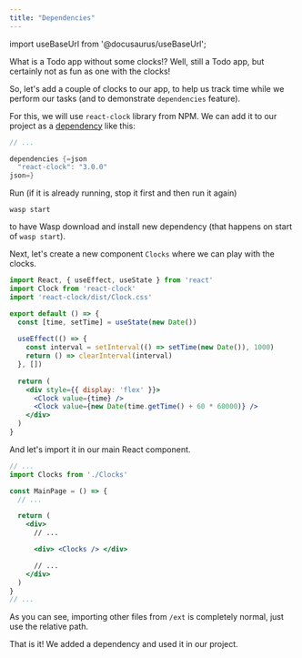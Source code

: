 ```yaml
---
title: "Dependencies"
---
```


import useBaseUrl from '@docusaurus/useBaseUrl';

What is a Todo app without some clocks!? Well, still a Todo app, but certainly not as fun as one with the clocks!

So, let's add a couple of clocks to our app, to help us track time while we perform our tasks (and to demonstrate `dependencies` feature).

For this, we will use `react-clock` library from NPM. We can add it to our project as a [dependency](language/basic-elements.md#dependencies) like this:
```c title="main.wasp"
// ...

dependencies {=json
  "react-clock": "3.0.0"
json=}
```

Run (if it is already running, stop it first and then run it again)
```shell-session
wasp start
```
to have Wasp download and install new dependency (that happens on start of `wasp start`).

Next, let's create a new component `Clocks` where we can play with the clocks.
```jsx title="ext/Clocks.js"
import React, { useEffect, useState } from 'react'
import Clock from 'react-clock'
import 'react-clock/dist/Clock.css'

export default () => {
  const [time, setTime] = useState(new Date())
  
  useEffect(() => {
    const interval = setInterval(() => setTime(new Date()), 1000)
    return () => clearInterval(interval)
  }, [])
  
  return (
    <div style={{ display: 'flex' }}>
      <Clock value={time} />
      <Clock value={new Date(time.getTime() + 60 * 60000)} />
    </div>
  )
}
```

And let's import it in our main React component.
```jsx {2,11} title="ext/MainPage.js"
// ...
import Clocks from './Clocks'

const MainPage = () => {
  // ...

  return (
    <div>
      // ...

      <div> <Clocks /> </div>

      // ...
    </div>
  )
}
// ...
```
As you can see, importing other files from `/ext` is completely normal, just use the relative path.

That is it! We added a dependency and used it in our project.
